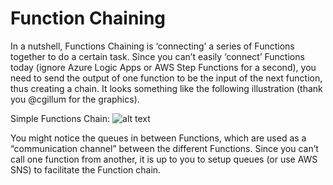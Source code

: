 # Function Chaining

In a nutshell, Functions Chaining is ‘connecting’ a series of Functions together to do a certain task. Since you can’t easily ‘connect’ Functions today (ignore Azure Logic Apps or AWS Step Functions for a second), you need to send the output of one function to be the input of the next function, thus creating a chain. It looks something like the following illustration (thank you @cgillum for the graphics).

Simple Functions Chain: 
![alt text](../Docs/Images/functionChain_1.JPG "Functions Chaining with queues")

You might notice the queues in between Functions, which are used as a “communication channel” between the different Functions. Since you can’t call one function from another, it is up to you to setup queues (or use AWS SNS) to facilitate the Function chain. 
